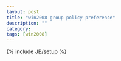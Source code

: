 ```yaml
---
layout: post
title: "win2008 group policy preference"
description: ""
category: 
tags: [win2008]
---
```

{% include JB/setup %}


